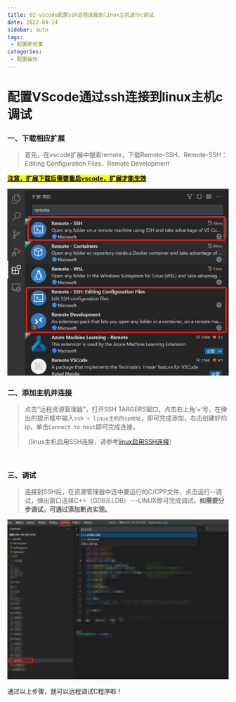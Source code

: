 ```yaml
---
title: 02-vscode配置ssh远程连接到linux主机进行c调试
date: 2022-04-14
sidebar: auto
tags:
 - 配置那些事
categories: 
 - 配置操作
---
```


# **配置VScode通过ssh连接到linux主机c调试**

### 一、下载相应扩展

> 首先，在vscode扩展中搜索remote，下载Remote-SSH、Remote-SSH：Editing Configuration Files、Remote Development

**<u><mark>注意，扩展下载后需要重启vscode，扩展才能生效</mark></u>**

<img src="./picture/02_1.png" title="" alt="" width="681">

### 二、添加主机并连接

> 点击“远程资源管理器”，打开SSH TARGERS窗口，点击右上角‘+’号，在弹出的提示框中输入`ssh + linux主机的ip地址`，即可完成添加，右击创建好的ip，单击`Connect to host`即可完成连接。
> 
> （linux主机启用SSH连接，请参考[linux启用SSH连接](./20220414-01.md)）

<img title="" src="file:///C:/Users/HUAWEI/AppData/Roaming/marktext/images/2022-04-14-20-47-52-image.png" alt="" width="488" data-align="center">

### 三、调试

> 连接到SSH后，在资源管理器中选中要运行的C/CPP文件，点击运行--调试，弹出窗口选择C++（GDB/LLDB）---LINUX即可完成调试。**如需要分步调试，可通过添加断点实现。**

<img title="" src="./picture/02_3.png" alt="" width="559" data-align="center">

通过以上步骤，就可以远程调试C程序啦！